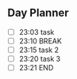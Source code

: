## Day Planner
- [ ] 23:03 task
- [ ] 23:10 BREAK
- [ ] 23:15 task 2
- [ ] 23:20 task 3
- [ ] 23:21 END